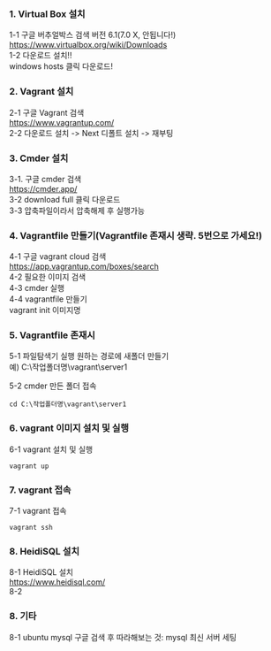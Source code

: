 ### 1. Virtual Box 설치

1-1 구글 버추얼박스 검색 버전 6.1(7.0 X, 안됩니다!)
https://www.virtualbox.org/wiki/Downloads   
1-2 다운로드 설치!!   
	windows hosts 클릭 다운로드!
	
### 2. Vagrant 설치
2-1 구글 Vagrant 검색   
https://www.vagrantup.com/   
2-2 다운로드 설치 -> Next 디폴트 설치 -> 재부팅   

### 3. Cmder 설치
3-1. 구글 cmder 검색   
https://cmder.app/   
3-2 download full 클릭 다운로드   
3-3 압축파일이라서 압축해제 후 실행가능   

### 4. Vagrantfile 만들기(Vagrantfile 존재시 생략. 5번으로 가세요!)
4-1 구글 vagrant cloud 검색   
https://app.vagrantup.com/boxes/search   
4-2 필요한 이미지 검색   
4-3 cmder 실행   
4-4 vagrantfile 만들기   
vagrant init 이미지명

### 5. Vagrantfile 존재시
5-1 파일탐색기 실행 원하는 경로에 새폴더 만들기   
예) C:\작업폴더명\vagrant\server1   

5-2 cmder 만든 폴더 접속
```
cd C:\작업폴더명\vagrant\server1 
```

### 6. vagrant 이미지 설치 및 실행
6-1 vagrant 설치 및 실행
```
vagrant up
```

### 7. vagrant 접속
7-1 vagrant 접속
```
vagrant ssh
```
### 8. HeidiSQL 설치
8-1 HeidiSQL 설치   
https://www.heidisql.com/   
8-2 
### 8. 기타
8-1 ubuntu mysql 구글 검색 후 따라해보는 것: mysql 최신 서버 세팅